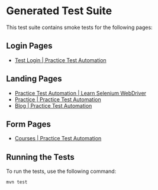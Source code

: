 # Generated Test Suite

This test suite contains smoke tests for the following pages:

## Login Pages

- [Test Login | Practice Test Automation](https://practicetestautomation.com/practice-test-login/)

## Landing Pages

- [Practice Test Automation | Learn Selenium WebDriver](https://practicetestautomation.com/)
- [Practice | Practice Test Automation](https://practicetestautomation.com/practice/)
- [Blog | Practice Test Automation](https://practicetestautomation.com/blog/)

## Form Pages

- [Courses | Practice Test Automation](https://practicetestautomation.com/courses/)

## Running the Tests

To run the tests, use the following command:

```bash
mvn test
```
